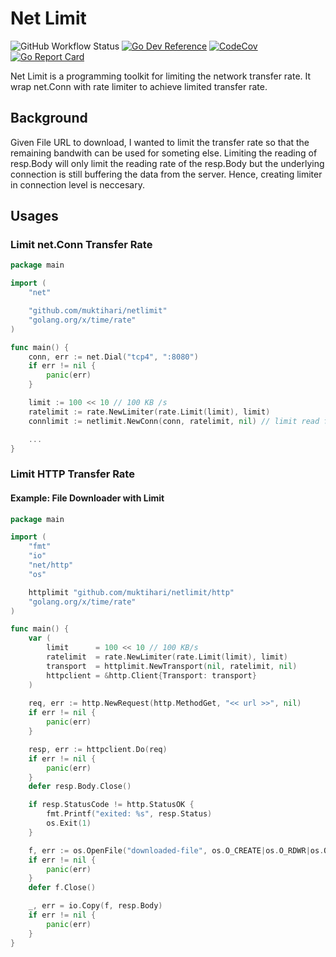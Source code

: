 # Net Limit

![GitHub Workflow Status](https://github.com/muktihari/netlimit/workflows/CI/badge.svg)
[![Go Dev Reference](https://img.shields.io/badge/go.dev-reference-007d9c?logo=go&logoColor=white&style=flat-square)](https://pkg.go.dev/github.com/muktihari/netlimit)
[![CodeCov](https://codecov.io/gh/muktihari/netlimit/branch/master/graph/badge.svg)](https://codecov.io/gh/muktihari/netlimit)
[![Go Report Card](https://goreportcard.com/badge/muktihari/netlimit)](https://goreportcard.com/report/muktihari/netlimit)

Net Limit is a programming toolkit for limiting the network transfer rate. It wrap net.Conn with rate limiter to achieve limited transfer rate.

## Background
Given File URL to download, I wanted to limit the transfer rate so that the remaining bandwith can be used for someting else. Limiting the reading of resp.Body will only limit the reading rate of the resp.Body but the underlying connection is still buffering the data from the server. Hence, creating limiter in connection level is neccesary.

## Usages
### Limit net.Conn Transfer Rate

```go
package main

import (
    "net"

    "github.com/muktihari/netlimit"
    "golang.org/x/time/rate"
)

func main() {
    conn, err := net.Dial("tcp4", ":8080")
    if err != nil {
        panic(err)
    }

    limit := 100 << 10 // 100 KB /s 
    ratelimit := rate.NewLimiter(rate.Limit(limit), limit)
    connlimit := netlimit.NewConn(conn, ratelimit, nil) // limit read from the server

    ...
}
```

### Limit HTTP Transfer Rate
#### Example: File Downloader with Limit
```go
package main

import (
	"fmt"
	"io"
	"net/http"
	"os"

	httplimit "github.com/muktihari/netlimit/http"
	"golang.org/x/time/rate"
)

func main() {
    var (
        limit      = 100 << 10 // 100 KB/s
        ratelimit  = rate.NewLimiter(rate.Limit(limit), limit)
        transport  = httplimit.NewTransport(nil, ratelimit, nil)
        httpclient = &http.Client{Transport: transport}
    )
	
	req, err := http.NewRequest(http.MethodGet, "<< url >>", nil)
	if err != nil {
		panic(err)
	}

	resp, err := httpclient.Do(req)
	if err != nil {
		panic(err)
	}
	defer resp.Body.Close()

	if resp.StatusCode != http.StatusOK {
		fmt.Printf("exited: %s", resp.Status)
		os.Exit(1)
	}

	f, err := os.OpenFile("downloaded-file", os.O_CREATE|os.O_RDWR|os.O_TRUNC, 0777)
	if err != nil {
		panic(err)
	}
	defer f.Close()

	_, err = io.Copy(f, resp.Body)
	if err != nil {
		panic(err)
	}
}

```